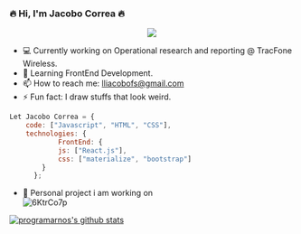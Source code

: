 ### :fire: Hi, I'm Jacobo Correa :fire:
<p align="center">
<img  src="https://user-images.githubusercontent.com/45574618/100775532-6627d500-33d1-11eb-88a6-0b41dbfc84a5.png">
</p>

- :computer: Currently working on Operational research and reporting @ TracFone Wireless.
- 🌱 Learning FrontEnd Development.
- 📫 How to reach me: lliacobofs@gmail.com
- ⚡ Fun fact: I draw stuffs that look weird.

```javascript
Let Jacobo Correa = {
    code: ["Javascript", "HTML", "CSS"],
    technologies: {
            FrontEnd: {
            js: ["React.js"],
            css: ["materialize", "bootstrap"]
        }
      };
```

- :mega: Personal project i am working on </br>
![6KtrCo7p](https://user-images.githubusercontent.com/45574618/100776815-05010100-33d3-11eb-9ad8-488b28877f7e.gif)

 [![programarnos's github stats](https://github-readme-stats.vercel.app/api?username=programarnos)](https://github.com/anuraghazra/github-readme-stats)
